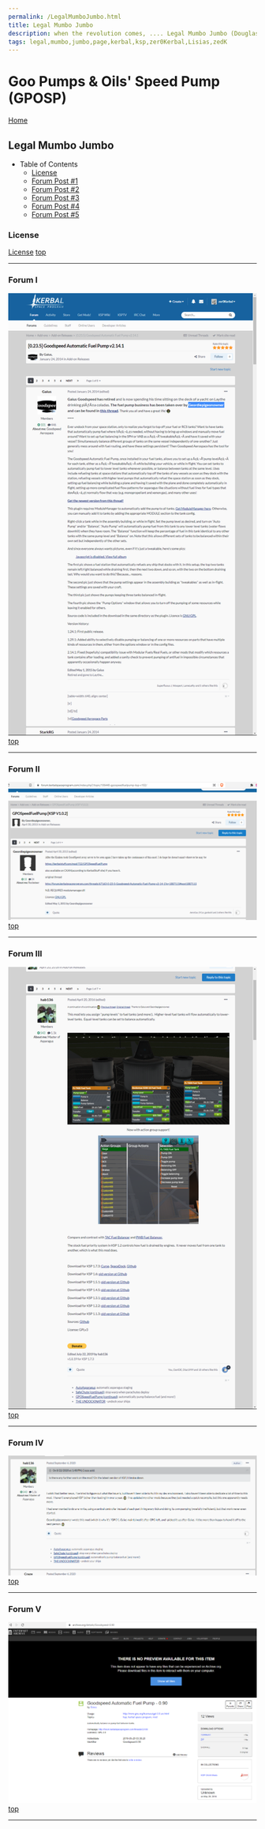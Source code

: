 ```yaml
---
permalink: /LegalMumboJumbo.html
title: Legal Mumbo Jumbo
description: when the revolution comes, .... Legal Mumbo Jumbo (Douglas Adams)
tags: legal,mumbo,jumbo,page,kerbal,ksp,zer0Kerbal,Lisias,zedK
---
```


<!--
LegalMumboJumbo.md v1.0.5.1
Goo Pumps & Oils' Speed Pump (GPOSP)
created: 01 Feb 2022
created: 01 Feb 2022
updated: 15 May 2022
-->

<!-- this file used with express permission from zer0Kerbal -->

<script src="https://kit.fontawesome.com/0ea5493613.js" crossorigin="anonymous"></script>
<i class="fa-solid fa-file-contract fa-beat-fade fa-3x" style="--fa-beat-fade-opacity: 0.1; --fa-beat-fade-scale: 1.25;color: #6495ED" ></i>

# Goo Pumps & Oils' Speed Pump (GPOSP)

[Home](./index.md)

## Legal Mumbo Jumbo

* Table of Contents
  * [License](#License)
  * [Forum Post #1](#forum-i)
  * [Forum Post #2](#forum-ii)
  * [Forum Post #3](#forum-iii)
  * [Forum Post #4](#forum-iv)
  * [Forum Post #5](#forum-v)

### License

[License](./LegalMumboJumbo/License.md)
[top](#legal-mumbo-jumbo)

---

### Forum I

![Forum](./LegalMumboJumbo/FORUM-01.png)
[top](#legal-mumbo-jumbo)

---

### Forum II

![Forum](./LegalMumboJumbo/FORUM-02.png)
[top](#legal-mumbo-jumbo)

---

### Forum III

![Forum](./LegalMumboJumbo/FORUM-03.png)
[top](#legal-mumbo-jumbo)

---

### Forum IV

![Forum](./LegalMumboJumbo/FORUM-04.png)
[top](#legal-mumbo-jumbo)

---

### Forum V

![Forum](./LegalMumboJumbo/FORUM-05.png)
[top](#legal-mumbo-jumbo)

---
